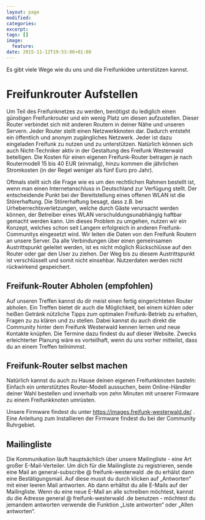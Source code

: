 ```yaml
---
layout: page
modified:
categories:  
excerpt:
tags: []
image:
  feature:
date: 2015-11-12T19:53:06+01:00
---
```



Es gibt viele Wege wie du uns und die Freifunkidee unterstützen kannst.

# Freifunkrouter Aufstellen
Um Teil des Freifunknetzes zu werden, benötigst du lediglich einen günstigen Freifunkrouter und ein wenig Platz um diesen aufzustellen. Dieser Router verbindet sich mit anderen Routern in deiner Nähe und unseren Servern. Jeder Router stellt einen Netzwerkknoten dar. Dadurch entsteht ein öffentlich und anonym zugängliches Netzwerk. Jeder ist dazu eingeladen Freifunk zu nutzen und zu unterstützen. Natürlich können sich auch Nicht-Techniker aktiv in der Gestaltung des Freifunk Westerwald beteiligen. Die Kosten für einen eigenen Freifunk-Router betragen je nach Routermodell 15 bis 40 EUR (einmalig), hinzu kommen die jährlichen Stromkosten (in der Regel weniger als fünf Euro pro Jahr).

Oftmals stellt sich die Frage wie es um den rechtlichen Rahmen bestellt ist, wenn man einen Internetanschluss in Deutschland zur Verfügung stellt. Der entscheidende Punkt bei der Bereitstellung eines offenen WLAN ist die Störerhaftung. Die Störerhaftung besagt, dass z.B. bei Urheberrechtsverletzungen, welche durch Gäste verursacht werden können, der Betreiber eines WLAN verschuldungsunabhängig haftbar gemacht werden kann. Um dieses Problem zu umgehen, nutzen wir ein Konzept, welches schon seit Langem erfolgreich in anderen Freifunk-Communitys eingesetzt wird. Wir leiten die Daten von den Freifunk Routern an unsere Server. Da alle Verbindungen über einen gemeinsamen Austrittspunkt geleitet werden, ist es nicht möglich Rückschlüsse auf den Router oder gar den User zu ziehen. Der Weg bis zu diesem Austrittspunkt ist verschlüsselt und somit nicht einsehbar. Nutzerdaten werden nicht rückwirkend gespeichert.

## Freifunk-Router Abholen (empfohlen)

Auf unseren Treffen kannst du dir meist einen fertig eingerichteten Router abholen. Ein Treffen bietet dir auch die Möglichkeit, bei einem kühlen oder heißen Getränk nützliche Tipps zum optimalen Freifunk-Betrieb zu erhalten, Fragen zu zu klären und zu stellen. Dabei kannst du auch direkt die Community hinter dem Freifunk Westerwald kennen lernen und neue Kontakte knüpfen. Die Termine dazu findest du auf dieser Website. Zwecks erleichterter Planung wäre es vorteilhaft, wenn du uns vorher mitteilst, dass du an einem Treffen teilnimmst.

## Freifunk-Router selbst machen

Natürlich kannst du auch zu Hause deinen eigenen Freifunkknoten basteln: Einfach ein unterstütztes Router-Modell aussuchen, beim Online-Händler deiner Wahl bestellen und innerhalb von zehn Minuten mit unserer Firmware zu einem Freifunkknoten umrüsten.

Unsere Firmware findest du unter <https://images.freifunk-westerwald.de/> . Eine Anleitung zum Installieren der Firmware findest du bei der Community Ruhrgebiet.

## Mailingliste

Die Kommunikation läuft hauptsächlich über unsere Mailingliste - eine Art großer E-Mail-Verteiler. Um dich für die Mailingliste zu registrieren, sende eine Mail an general-subscribe @ freifunk-westerwald .de du erhälst dann eine Bestätigungsmail. Auf diese musst du durch klicken auf „Antworten“ mit einer leeren Mail antworten. Ab dann erhältst du alle E-Mails auf der Mailingliste. Wenn du eine neue E-Mail an alle schreiben möchtest, kannst du die Adresse general @ freifunk-westerwald .de benutzen - möchtest du jemandem antworten verwende die Funktion „Liste antworten“ oder „Allen antworten“.
